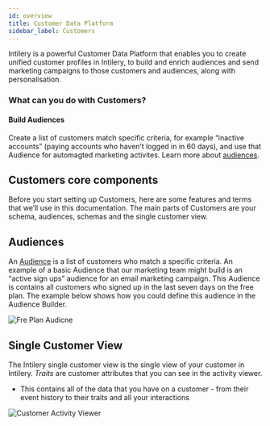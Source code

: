 ```yaml
---
id: overview
title: Customer Data Platform
sidebar_label: Customers
---
```


Intilery is a powerful Customer Data Platform that enables you to create unified customer profiles in Intilery, to build and enrich audiences and send marketing campaigns to those customers and audiences, along with personalisation.

### What can you do with Customers?

#### Build Audiences

Create a list of customers match specific criteria, for example “inactive accounts” (paying accounts who haven’t logged in in 60 days), and use that Audience for automagted marketing activites. Learn more about [audiences](/docs/customers/audiences).

## Customers core components

Before you start setting up Customers, here are some features and terms that we’ll use in this documentation. The main parts of Customers are your schema, audiences, schemas and the single customer view.

## Audiences

An [Audience](/docs/customers/audiences/) is a list of customers who match a specific criteria. An example of a basic Audience that our marketing team might build is an “active sign ups” audience for an email marketing campaign. This Audience is contains all customers who signed up in the last seven days on the free plan. The example below shows how you could define this audience in the Audience Builder.

![Fre Plan Audicne](/img/audience-signup.png)

## Single Customer View

The Intilery single customer view is the single view of your customer in Intilery. *Traits* are customer attributes that you can see in the activity viewer.

- This contains all of the data that you have on a customer - from their event history to their traits and all your interactions

![Customer Activity Viewer](/img/customer-activity.png)